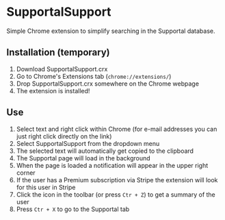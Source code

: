 # SupportalSupport
Simple Chrome extension to simplify searching in the Supportal database.

## Installation (temporary)
1. Download SupportalSupport.crx
2. Go to Chrome's Extensions tab (`chrome://extensions/`)
3. Drop SupportalSupport.crx somewhere on the Chrome webpage
4. The extension is installed!


## Use
1. Select text and right click within Chrome (for e-mail addresses you can just right click directly on the link)
2. Select SupportalSupport from the dropdown menu
3. The selected text will automatically get copied to the clipboard
4. The Supportal page will load in the background
5. When the page is loaded a notification will appear in the upper right corner
6. If the user has a Premium subscription via Stripe the extension will look for this user in Stripe
7. Click the icon in the toolbar (or press `Ctr + Z`) to get a summary of the user
8. Press `Ctr + X` to go to the Supportal tab
